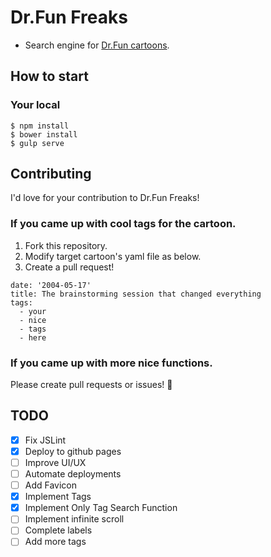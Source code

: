 # Dr.Fun Freaks

* Search engine for [Dr.Fun cartoons](http://www.ibiblio.org/Dave/).

## How to start

### Your local

```
$ npm install
$ bower install
$ gulp serve
```

## Contributing

I'd love for your contribution to Dr.Fun Freaks!

### If you came up with cool tags for the cartoon.

1. Fork this repository.
1. Modify target cartoon's yaml file as below.
1. Create a pull request!

```
date: '2004-05-17'
title: The brainstorming session that changed everything
tags:
  - your
  - nice
  - tags
  - here
```

### If you came up with more nice functions.

Please create pull requests or issues! :beers:

## TODO

- [x] Fix JSLint
- [x] Deploy to github pages
- [ ] Improve UI/UX
- [ ] Automate deployments
- [ ] Add Favicon
- [x] Implement Tags
- [x] Implement Only Tag Search Function
- [ ] Implement infinite scroll
- [ ] Complete labels
- [ ] Add more tags
